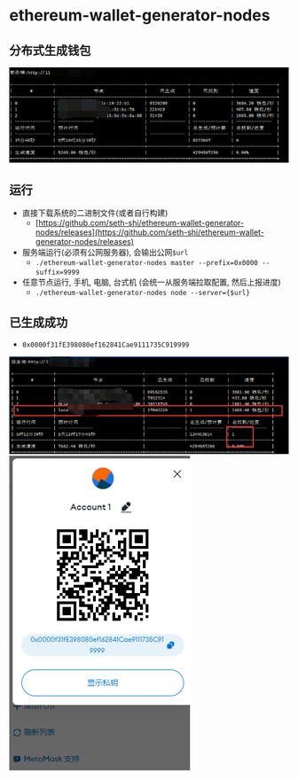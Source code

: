 # ethereum-wallet-generator-nodes

## 分布式生成钱包

![运行图](assets/1.png)


## 运行
* 直接下载系统的二进制文件(或者自行构建)
  * [https://github.com/seth-shi/ethereum-wallet-generator-nodes/releases](https://github.com/seth-shi/ethereum-wallet-generator-nodes/releases)
* 服务端运行(必须有公网服务器), 会输出公网`$url`
  * `./ethereum-wallet-generator-nodes master --prefix=0x0000 --suffix=9999`
* 任意节点运行, 手机, 电脑, 台式机 (会统一从服务端拉取配置, 然后上报进度)
    * `./ethereum-wallet-generator-nodes node --server={$url}`

## 已生成成功
* `0x0000f31fE398080ef162841Cae9111735C919999`

![运行图](assets/2.png)
![运行图](assets/3.png)
